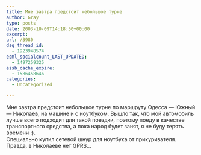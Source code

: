 ```yaml
---
title: Мне завтра предстоит небольшое турне
author: Gray
type: posts
date: 2003-10-09T14:18:50+00:00
excerpt:
url: /3980
dsq_thread_id:
  - 1923948574
esml_socialcount_LAST_UPDATED:
  - 1497259325
essb_cache_expire:
  - 1586458646
categories:
  - Uncategorized

---
```








Мне завтра предстоит небольшое турне по маршруту Одесса &#8212; Южный &#8212; Николаев, на машине и с ноутбуком. Вышло так, что мой автомобиль лучше всего подходит для такой поездки, поэтому поеду в качестве транспортного средства, а пока народ будет занят, я не буду терять времени :).  
Специально купил сетевой шнур для ноутбука от прикуривателя. Правда, в Николаеве нет GPRS&#8230;